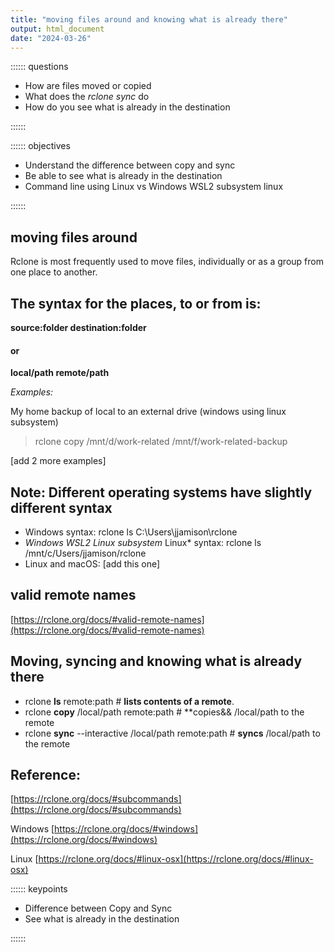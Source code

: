 ```yaml
---
title: "moving files around and knowing what is already there"
output: html_document
date: "2024-03-26"
---
```



:::::: questions
 - How are files moved or copied
 - What does the *rclone sync* do
 - How do you see what is already in the destination 
 
::::::

:::::: objectives
 - Understand the difference between copy and sync
 - Be able to see what is already in the destination
 - Command line using Linux vs Windows WSL2 subsystem linux
 
::::::

## moving files around

Rclone is most frequently used to move files, individually or as a group from one place to another.


## The syntax for the places, to or from is:

**source:folder     destination:folder**  

#### or

**local/path  remote/path**   

*Examples:*

My home backup of local to an external drive (windows using linux subsystem)  
>rclone copy /mnt/d/work-related /mnt/f/work-related-backup 

[add 2 more examples]


## Note: Different operating systems have __slightly__ different syntax 

- Windows syntax:   rclone ls C:\Users\jjamison\rclone    
- *Windows WSL2 Linux subsystem* Linux* syntax:  rclone ls /mnt/c/Users/jjamison/rclone
- Linux and macOS:   [add this one]  


## valid remote names  
[https://rclone.org/docs/#valid-remote-names](https://rclone.org/docs/#valid-remote-names)

## Moving, syncing and knowing what is already there  

- rclone **ls** remote:path # **lists contents of a remote**.  
- rclone **copy** /local/path remote:path # **copies&& /local/path to the remote   
- rclone **sync** --interactive /local/path remote:path # **syncs** /local/path to the remote  

## Reference:   

[https://rclone.org/docs/#subcommands](https://rclone.org/docs/#subcommands)  

Windows [https://rclone.org/docs/#windows](https://rclone.org/docs/#windows)    

Linux  [https://rclone.org/docs/#linux-osx](https://rclone.org/docs/#linux-osx) 

:::::: keypoints
 - Difference between Copy and Sync   
 - See what is already in the destination
 
::::::
